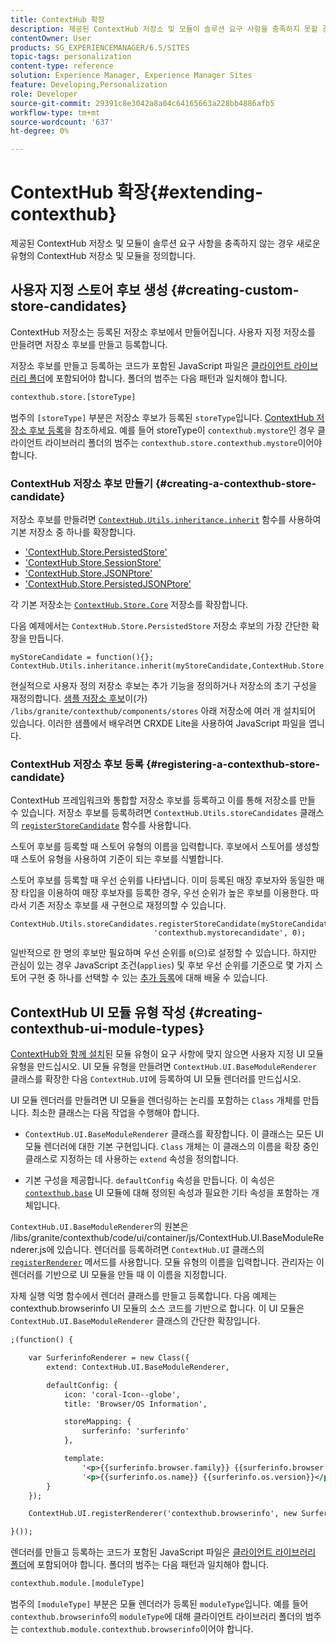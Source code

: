 ```yaml
---
title: ContextHub 확장
description: 제공된 ContextHub 저장소 및 모듈이 솔루션 요구 사항을 충족하지 못할 경우 새로운 유형의 ContextHub 저장소 및 모듈을 정의합니다
contentOwner: User
products: SG_EXPERIENCEMANAGER/6.5/SITES
topic-tags: personalization
content-type: reference
solution: Experience Manager, Experience Manager Sites
feature: Developing,Personalization
role: Developer
source-git-commit: 29391c8e3042a8a04c64165663a228bb4886afb5
workflow-type: tm+mt
source-wordcount: '637'
ht-degree: 0%

---
```


# ContextHub 확장{#extending-contexthub}

제공된 ContextHub 저장소 및 모듈이 솔루션 요구 사항을 충족하지 않는 경우 새로운 유형의 ContextHub 저장소 및 모듈을 정의합니다.

## 사용자 지정 스토어 후보 생성 {#creating-custom-store-candidates}

ContextHub 저장소는 등록된 저장소 후보에서 만들어집니다. 사용자 지정 저장소를 만들려면 저장소 후보를 만들고 등록합니다.

저장소 후보를 만들고 등록하는 코드가 포함된 JavaScript 파일은 [클라이언트 라이브러리 폴더](/help/sites-developing/clientlibs.md#creating-client-library-folders)에 포함되어야 합니다. 폴더의 범주는 다음 패턴과 일치해야 합니다.

```xml
contexthub.store.[storeType]
```

범주의 `[storeType]` 부분은 저장소 후보가 등록된 `storeType`입니다. [ContextHub 저장소 후보 등록](/help/sites-developing/ch-extend.md#registering-a-contexthub-store-candidate)을 참조하세요. 예를 들어 storeType이 `contexthub.mystore`인 경우 클라이언트 라이브러리 폴더의 범주는 `contexthub.store.contexthub.mystore`이어야 합니다.

### ContextHub 저장소 후보 만들기 {#creating-a-contexthub-store-candidate}

저장소 후보를 만들려면 [`ContextHub.Utils.inheritance.inherit`](/help/sites-developing/contexthub-api.md#inherit-child-parent) 함수를 사용하여 기본 저장소 중 하나를 확장합니다.

* [&#39;ContextHub.Store.PersistedStore&#39;](/help/sites-developing/contexthub-api.md#contexthub-store-persistedstore)
* [&#39;ContextHub.Store.SessionStore&#39;](/help/sites-developing/contexthub-api.md#contexthub-store-sessionstore)
* [&#39;ContextHub.Store.JSONPtore&#39;](/help/sites-developing/contexthub-api.md#contexthub-store-jsonpstore)
* [&#39;ContextHub.Store.PersistedJSONPtore&#39;](/help/sites-developing/contexthub-api.md#contexthub-store-persistedjsonpstore)

각 기본 저장소는 [`ContextHub.Store.Core`](/help/sites-developing/contexthub-api.md#contexthub-store-core) 저장소를 확장합니다.

다음 예제에서는 `ContextHub.Store.PersistedStore` 저장소 후보의 가장 간단한 확장을 만듭니다.

```
myStoreCandidate = function(){};
ContextHub.Utils.inheritance.inherit(myStoreCandidate,ContextHub.Store.PersistedStore);
```

현실적으로 사용자 정의 저장소 후보는 추가 기능을 정의하거나 저장소의 초기 구성을 재정의합니다. [샘플 저장소 후보](/help/sites-developing/ch-samplestores.md)이(가) `/libs/granite/contexthub/components/stores` 아래 저장소에 여러 개 설치되어 있습니다. 이러한 샘플에서 배우려면 CRXDE Lite을 사용하여 JavaScript 파일을 엽니다.

### ContextHub 저장소 후보 등록 {#registering-a-contexthub-store-candidate}

ContextHub 프레임워크와 통합할 저장소 후보를 등록하고 이를 통해 저장소를 만들 수 있습니다. 저장소 후보를 등록하려면 `ContextHub.Utils.storeCandidates` 클래스의 [`registerStoreCandidate`](/help/sites-developing/contexthub-api.md#registerstorecandidate-store-storetype-priority-applies) 함수를 사용합니다.

스토어 후보를 등록할 때 스토어 유형의 이름을 입력합니다. 후보에서 스토어를 생성할 때 스토어 유형을 사용하여 기준이 되는 후보를 식별합니다.

스토어 후보를 등록할 때 우선 순위를 나타냅니다. 이미 등록된 매장 후보자와 동일한 매장 타입을 이용하여 매장 후보자를 등록한 경우, 우선 순위가 높은 후보를 이용한다. 따라서 기존 저장소 후보를 새 구현으로 재정의할 수 있습니다.

```
ContextHub.Utils.storeCandidates.registerStoreCandidate(myStoreCandidate,
                                'contexthub.mystorecandidate', 0);
```

일반적으로 한 명의 후보만 필요하며 우선 순위를 `0`(으)로 설정할 수 있습니다. 하지만 관심이 있는 경우 JavaScript 조건(`applies`) 및 후보 우선 순위를 기준으로 몇 가지 스토어 구현 중 하나를 선택할 수 있는 [추가 등록](/help/sites-developing/contexthub-api.md#registerstorecandidate-store-storetype-priority-applies)에 대해 배울 수 있습니다.

## ContextHub UI 모듈 유형 작성 {#creating-contexthub-ui-module-types}

[ContextHub와 함께 설치](/help/sites-developing/ch-samplemodules.md)된 모듈 유형이 요구 사항에 맞지 않으면 사용자 지정 UI 모듈 유형을 만드십시오. UI 모듈 유형을 만들려면 `ContextHub.UI.BaseModuleRenderer` 클래스를 확장한 다음 `ContextHub.UI`에 등록하여 UI 모듈 렌더러를 만드십시오.

UI 모듈 렌더러를 만들려면 UI 모듈을 렌더링하는 논리를 포함하는 `Class` 개체를 만듭니다. 최소한 클래스는 다음 작업을 수행해야 합니다.

* `ContextHub.UI.BaseModuleRenderer` 클래스를 확장합니다. 이 클래스는 모든 UI 모듈 렌더러에 대한 기본 구현입니다. `Class` 개체는 이 클래스의 이름을 확장 중인 클래스로 지정하는 데 사용하는 `extend` 속성을 정의합니다.

* 기본 구성을 제공합니다. `defaultConfig` 속성을 만듭니다. 이 속성은 [`contexthub.base`](/help/sites-developing/ch-samplemodules.md#contexthub-base-ui-module-type) UI 모듈에 대해 정의된 속성과 필요한 기타 속성을 포함하는 개체입니다.

`ContextHub.UI.BaseModuleRenderer`의 원본은 /libs/granite/contexthub/code/ui/container/js/ContextHub.UI.BaseModuleRenderer.js에 있습니다. 렌더러를 등록하려면 `ContextHub.UI` 클래스의 [`registerRenderer`](/help/sites-developing/contexthub-api.md#registerrenderer-moduletype-renderer-dontrender) 메서드를 사용합니다. 모듈 유형의 이름을 입력합니다. 관리자는 이 렌더러를 기반으로 UI 모듈을 만들 때 이 이름을 지정합니다.

자체 실행 익명 함수에서 렌더러 클래스를 만들고 등록합니다. 다음 예제는 contexthub.browserinfo UI 모듈의 소스 코드를 기반으로 합니다. 이 UI 모듈은 `ContextHub.UI.BaseModuleRenderer` 클래스의 간단한 확장입니다.

```xml
;(function() {

    var SurferinfoRenderer = new Class({
        extend: ContextHub.UI.BaseModuleRenderer,

        defaultConfig: {
            icon: 'coral-Icon--globe',
            title: 'Browser/OS Information',

            storeMapping: {
                surferinfo: 'surferinfo'
            },

            template:
                '<p>{{surferinfo.browser.family}} {{surferinfo.browser.version}}</p>' +
                '<p>{{surferinfo.os.name}} {{surferinfo.os.version}}</p>'
        }
    });

    ContextHub.UI.registerRenderer('contexthub.browserinfo', new SurferinfoRenderer());

}());
```

렌더러를 만들고 등록하는 코드가 포함된 JavaScript 파일은 [클라이언트 라이브러리 폴더](/help/sites-developing/clientlibs.md#creating-client-library-folders)에 포함되어야 합니다. 폴더의 범주는 다음 패턴과 일치해야 합니다.

```xml
contexthub.module.[moduleType]
```

범주의 `[moduleType]` 부분은 모듈 렌더러가 등록된 `moduleType`입니다. 예를 들어 `contexthub.browserinfo`의 `moduleType`에 대해 클라이언트 라이브러리 폴더의 범주는 `contexthub.module.contexthub.browserinfo`이어야 합니다.
